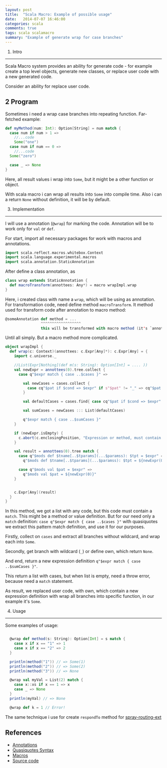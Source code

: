 ```yaml
---
layout: post
title:  "Scala Macro: Example of possible usage"
date:   2014-07-07 16:46:00
categories: scala 
comments: true
tags: scala scalamacro 
summary: "Example of generate wrap for case branches" 
---
```


1. Intro
--------

Scala Macro system provides an ability for generate code - for example create a top level objects, generate new classes, or replace user code with a new generated code. 

Consider an ability for replace user code.

2 Program
-----------

Sometimes i need a wrap case branches into repeating function. Far-fetched example:

```scala
def myMethod(num: Int): Option[String] = num match {
  case num if num > 1 => 
    //...code
    Some("one")
  case num if num == 0 =>
    //...code  
  Some("zero")

  case _ => None
}
```

Here, all result values i wrap into `Some`, but it might be a other function or object.

With scala macro i can wrap all results into `Some` into compile time. Also i can a return `None` without definition, it will be by default.

3. Implementation
-------------------

I will use a annotation (`@wrap`) for marking the code. Annotation will be to work only for `val` or `def`. 

For start, import all necessary packages for work with macros and annotations.

```scala
import scala.reflect.macros.whitebox.Context 
import scala.language.experimental.macros
import scala.annotation.StaticAnnotation
```

After define a class annotation, as

```scala 
class wrap extends StaticAnnotation {
  def macroTransform(annottees: Any*) = macro wrapImpl.wrap
}
```  

Here, i created class with name a `wrap`, which will be using as annotation. 
For transformation code, need define method `macroTransform`. It method used for transform code after annotation to macro method:

```scala
@someAnnotation def method = ...
                ^^^^^^^^^^^^^^^^^^
                this will be transformed with macro method (it's `annottees: Any*`) 
```

Until all simply. But a macro method more complicated. 

```scala
object wrapImpl {
  def wrap(c: Context)(annottees: c.Expr[Any]*): c.Expr[Any] = {
    import c.universe._

    //List(Expr[Nothing](def m(s: String): Option[Int] = .... ))  
    val newExpr = annottees(0).tree.collect {
      case q"$expr match { case ..$cases }" =>

        val newCases = cases.collect {
          case cq"$pat if $cond => $expr" if s"$pat" != "_" => cq"$pat if $cond => Some($expr)"
        }

        val defaultCases = cases.find{ case cq"$pat if $cond => $expr" => s"$pat" == "_" }.orElse(Some(cq"_ => None")).get

        val sumCases = newCases ::: List(defaultCases)

        q"$expr match { case ..$sumCases }"
    }

    if (newExpr.isEmpty) {
      c.abort(c.enclosingPosition, "Expression or method, must contain `match` statement")
    }

    val result = annottees(0).tree match {
      case q"$mods def $tname[..$tparams](...$paramss): $tpt = $expr" =>
        q"$mods def $tname[..$tparams](...$paramss): $tpt = ${newExpr(0)}"

      case q"$mods val $pat = $expr" =>
        q"$mods val $pat = ${newExpr(0)}"
    }


    c.Expr[Any](result)
  }
}
```

In this method, we got a list with any code, but this code must contain a `match`. This might be a method or value definition. But for our need only a `match` definition: `case q"$expr match { case ..$cases }"` with quasiquotes we extract this pattern match definition, and use it for our purposes.

Firstly, collect on `cases` and extract all branches without wildcard, and wrap each into `Some`. 

Secondly, get branch with wildcard (`_`) or define own, which return `None`.

And end, return a new expression definition `q"$expr match { case ..$sumCases }"`.

This return a list with cases, but when list is empty, need a throw error, because need a `match` statement.

As result, we replaced user code, with own, which contain a new expression definition with wrap all branches into specific function, in our example it's `Some`.


4. Usage  
-----------

Some examples of usage:

```scala

  @wrap def method(s: String): Option[Int] = s match {
    case x if x == "1" => 1
    case x if x == "2" => 2
  }

  println(method("1")) // => Some(1)
  println(method("2")) // => Some(2)
  println(method("3")) // => None

  @wrap val myVal = List(2) match {
    case x::xs if x == 1 => x
    case _ => None
  }
  println(myVal) // => None

  @wrap def k = 1 // Error!
```

The same technique i use for create `respondTo` method for [spray-routing-ext](https://github.com/fntzr/spray-routing-ext/issues/7)

References
------------

+ [Annotations](http://docs.scala-lang.org/overviews/macros/annotations.html)
+ [Quasiquotes Syntax](http://docs.scala-lang.org/overviews/quasiquotes/syntax-summary.html)
+ [Macros](http://docs.scala-lang.org/overviews/macros/usecases.html)
+ [Source code](https://gist.github.com/fntzr/9350393a786385733e8a)


